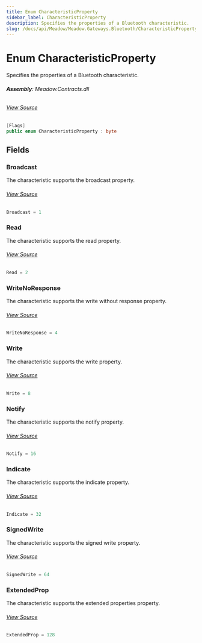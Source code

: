 ```yaml
---
title: Enum CharacteristicProperty
sidebar_label: CharacteristicProperty
description: Specifies the properties of a Bluetooth characteristic.
slug: /docs/api/Meadow/Meadow.Gateways.Bluetooth/CharacteristicProperty
---
```

# Enum CharacteristicProperty
Specifies the properties of a Bluetooth characteristic.

###### **Assembly**: Meadow.Contracts.dll
###### [View Source](https://github.com/WildernessLabs/Meadow.Contracts.git/blob/develop/Source/Meadow.Contracts/Gateways/Bluetooth/CharacteristicProperty.cs#L8)
```csharp title="Declaration"
[Flags]
public enum CharacteristicProperty : byte
```
## Fields
### Broadcast
The characteristic supports the broadcast property.
###### [View Source](https://github.com/WildernessLabs/Meadow.Contracts.git/blob/develop/Source/Meadow.Contracts/Gateways/Bluetooth/CharacteristicProperty.cs#L14)
```csharp title="Declaration"
Broadcast = 1
```
### Read
The characteristic supports the read property.
###### [View Source](https://github.com/WildernessLabs/Meadow.Contracts.git/blob/develop/Source/Meadow.Contracts/Gateways/Bluetooth/CharacteristicProperty.cs#L18)
```csharp title="Declaration"
Read = 2
```
### WriteNoResponse
The characteristic supports the write without response property.
###### [View Source](https://github.com/WildernessLabs/Meadow.Contracts.git/blob/develop/Source/Meadow.Contracts/Gateways/Bluetooth/CharacteristicProperty.cs#L22)
```csharp title="Declaration"
WriteNoResponse = 4
```
### Write
The characteristic supports the write property.
###### [View Source](https://github.com/WildernessLabs/Meadow.Contracts.git/blob/develop/Source/Meadow.Contracts/Gateways/Bluetooth/CharacteristicProperty.cs#L26)
```csharp title="Declaration"
Write = 8
```
### Notify
The characteristic supports the notify property.
###### [View Source](https://github.com/WildernessLabs/Meadow.Contracts.git/blob/develop/Source/Meadow.Contracts/Gateways/Bluetooth/CharacteristicProperty.cs#L30)
```csharp title="Declaration"
Notify = 16
```
### Indicate
The characteristic supports the indicate property.
###### [View Source](https://github.com/WildernessLabs/Meadow.Contracts.git/blob/develop/Source/Meadow.Contracts/Gateways/Bluetooth/CharacteristicProperty.cs#L34)
```csharp title="Declaration"
Indicate = 32
```
### SignedWrite
The characteristic supports the signed write property.
###### [View Source](https://github.com/WildernessLabs/Meadow.Contracts.git/blob/develop/Source/Meadow.Contracts/Gateways/Bluetooth/CharacteristicProperty.cs#L38)
```csharp title="Declaration"
SignedWrite = 64
```
### ExtendedProp
The characteristic supports the extended properties property.
###### [View Source](https://github.com/WildernessLabs/Meadow.Contracts.git/blob/develop/Source/Meadow.Contracts/Gateways/Bluetooth/CharacteristicProperty.cs#L42)
```csharp title="Declaration"
ExtendedProp = 128
```
